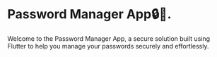 # Password Manager App🔒🔑.

Welcome to the Password Manager App, a secure solution built using Flutter to help you manage your passwords securely and effortlessly.
